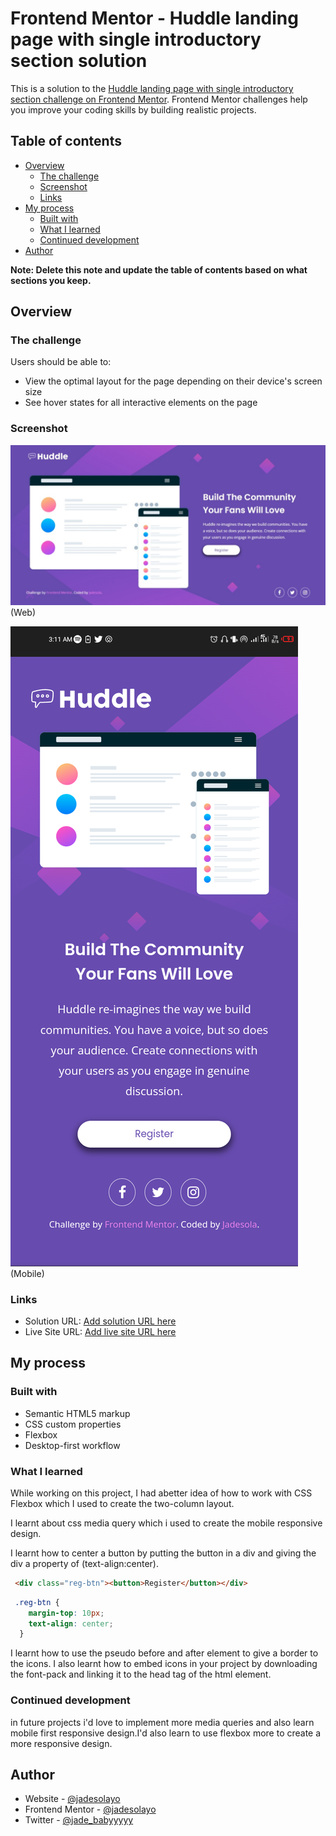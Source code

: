 # Frontend Mentor - Huddle landing page with single introductory section solution

This is a solution to the [Huddle landing page with single introductory section challenge on Frontend Mentor](https://www.frontendmentor.io/challenges/huddle-landing-page-with-a-single-introductory-section-B_2Wvxgi0). Frontend Mentor challenges help you improve your coding skills by building realistic projects. 

## Table of contents

- [Overview](#overview)
  - [The challenge](#the-challenge)
  - [Screenshot](#screenshot)
  - [Links](#links)
- [My process](#my-process)
  - [Built with](#built-with)
  - [What I learned](#what-i-learned)
  - [Continued development](#continued-development)
- [Author](#author)

**Note: Delete this note and update the table of contents based on what sections you keep.**

## Overview

### The challenge

Users should be able to:

- View the optimal layout for the page depending on their device's screen size
- See hover states for all interactive elements on the page

### Screenshot

![](./screenshots/Web%20capture_3-8-2022_2426_127.0.0.1.jpeg) (Web)


![](./screenshots/Screenshot_20220803-031129.png)(Mobile)

### Links

- Solution URL: [Add solution URL here](https://github.com/jadesolayo/huddle-landing-page.github.io)
- Live Site URL: [Add live site URL here](https://huddle-landing-page-by-jade.netlify.app/)

## My process
### Built with

- Semantic HTML5 markup
- CSS custom properties
- Flexbox
- Desktop-first workflow

### What I learned

While working on this project, I had abetter idea of how to work with CSS Flexbox which I used to create the two-column layout.

I learnt about css media query which i used to create the mobile responsive design.

I learnt how to center a button by putting the button in a div and giving the div a property of (text-align:center).

```html
 <div class="reg-btn"><button>Register</button></div>
 ```
```css
 .reg-btn {
    margin-top: 10px;
    text-align: center;
  }
```
I learnt how to use the pseudo before and after element to give a border to the icons. I also learnt how to embed icons in your project by downloading the font-pack and linking it to the head tag of the html element.

### Continued development

in future projects i'd love to implement more media queries and also learn mobile first responsive design.I'd also learn to use flexbox more to create a more responsive design.

## Author

- Website - [@jadesolayo](https://github.com/jadesolayo)
- Frontend Mentor - [@jadesolayo](https://www.frontendmentor.io/profile/jadesolayo)
- Twitter - [@jade_babyyyyy](https://www.twitter.com/jade_babyyyyy)

